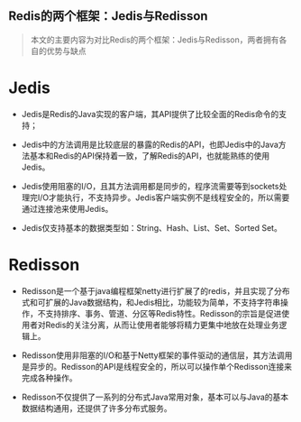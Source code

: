 Redis的两个框架：Jedis与Redisson
---

> 本文的主要内容为对比Redis的两个框架：Jedis与Redisson，两者拥有各自的优势与缺点


# Jedis

- Jedis是Redis的Java实现的客户端，其API提供了比较全面的Redis命令的支持；

- Jedis中的方法调用是比较底层的暴露的Redis的API，也即Jedis中的Java方法基本和Redis的API保持着一致，了解Redis的API，也就能熟练的使用Jedis。

- Jedis使用阻塞的I/O，且其方法调用都是同步的，程序流需要等到sockets处理完I/O才能执行，不支持异步。Jedis客户端实例不是线程安全的，所以需要通过连接池来使用Jedis。

- Jedis仅支持基本的数据类型如：String、Hash、List、Set、Sorted Set。


# Redisson

- Redisson是一个基于java编程框架netty进行扩展了的redis，并且实现了分布式和可扩展的Java数据结构，和Jedis相比，功能较为简单，不支持字符串操作，不支持排序、事务、管道、分区等Redis特性。Redisson的宗旨是促进使用者对Redis的关注分离，从而让使用者能够将精力更集中地放在处理业务逻辑上。

- Redisson使用非阻塞的I/O和基于Netty框架的事件驱动的通信层，其方法调用是异步的。Redisson的API是线程安全的，所以可以操作单个Redisson连接来完成各种操作。

- Redisson不仅提供了一系列的分布式Java常用对象，基本可以与Java的基本数据结构通用，还提供了许多分布式服务。
